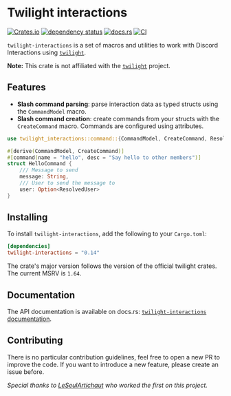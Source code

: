 # Twilight interactions

[![Crates.io](https://img.shields.io/crates/v/twilight-interactions)](https://crates.io/crates/twilight-interactions)
[![dependency status](https://deps.rs/repo/github/baptiste0928/twilight-interactions/status.svg)](https://deps.rs/repo/github/baptiste0928/twilight-interactions)
[![docs.rs](https://img.shields.io/docsrs/twilight-interactions)](https://docs.rs/twilight-interactions/)
[![CI](https://github.com/baptiste0928/twilight-interactions/actions/workflows/ci.yaml/badge.svg?event=push)](https://github.com/baptiste0928/twilight-interactions/actions/workflows/ci.yaml)

`twilight-interactions` is a set of macros and utilities to work with Discord Interactions using [`twilight`](https://github.com/twilight-rs/twilight).

**Note:** This crate is not affiliated with the [`twilight`](https://github.com/twilight-rs/twilight) project.

## Features
- **Slash command parsing**: parse interaction data as typed structs using the `CommandModel` macro.
- **Slash command creation**: create commands from your structs with the `CreateCommand` macro. Commands are configured using attributes.

```rust
use twilight_interactions::command::{CommandModel, CreateCommand, ResolvedUser};

#[derive(CommandModel, CreateCommand)]
#[command(name = "hello", desc = "Say hello to other members")]
struct HelloCommand {
    /// Message to send
    message: String,
    /// User to send the message to
    user: Option<ResolvedUser>
}
```

## Installing
To install `twilight-interactions`, add the following to your `Cargo.toml`:

```toml
[dependencies]
twilight-interactions = "0.14"
```

The crate's major version follows the version of the official twilight crates.
The current MSRV is `1.64`.

## Documentation

The API documentation is available on docs.rs: [`twilight-interactions` documentation](https://docs.rs/twilight-interactions/).

## Contributing
There is no particular contribution guidelines, feel free to open a new PR to improve the code. If you want to introduce a new feature, please create an issue before.

*Special thanks to [LeSeulArtichaut](https://github.com/LeSeulArtichaut) who worked the first on this project.*
